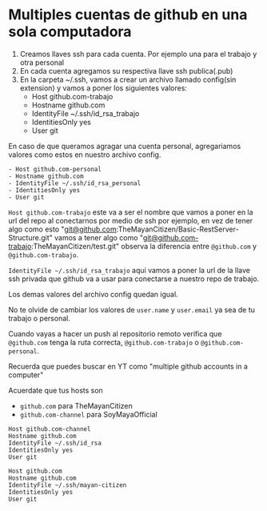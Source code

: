 # Multiples cuentas de github en una sola computadora

1. Creamos llaves ssh para cada cuenta. Por ejemplo una para el trabajo y otra personal
2. En cada cuenta agregamos su respectiva llave ssh publica(.pub)
3. En la carpeta ~/.ssh, vamos a crear un archivo llamado config(sin extension) y vamos a poner los siguientes valores:
   - Host github.com-trabajo
   - Hostname github.com
   - IdentityFile ~/.ssh/id_rsa_trabajo
   - IdentitiesOnly yes
   - User git

En caso de que queramos agragar una cuenta personal, agregariamos valores como estos en nuestro archivo config.

    - Host github.com-personal
    - Hostname github.com
    - IdentityFile ~/.ssh/id_rsa_personal
    - IdentitiesOnly yes
    - User git

`Host github.com-trabajo` este va a ser el nombre que vamos a poner en la url del repo al conectarnos por medio de ssh por ejemplo, en vez de tener algo como esto "git@github.com:TheMayanCitizen/Basic-RestServer-Structure.git" vamos a tener algo como "git@github.com-trabajo:TheMayanCitizen/test.git" observa la diferencia entre `@github.com` y `@github.com-trabajo`.

`IdentityFile ~/.ssh/id_rsa_trabajo` aqui vamos a poner la url de la llave ssh privada que github va a usar para conectarse a nuestro repo de trabajo.

Los demas valores del archivo config quedan igual.

No te olvide de cambiar los valores de `user.name` y `user.email` ya sea de tu trabajo o personal.

Cuando vayas a hacer un push al repositorio remoto verifica que `@github.com` tenga la ruta correcta, `@github.com-trabajo` o `@github.com-personal`.

Recuerda que puedes buscar en YT como "multiple github accounts in a computer"

Acuerdate que tus hosts son

- `github.com` para TheMayanCitizen
- `github.com-channel` para SoyMayaOfficial

```
Host github.com-channel
Hostname github.com
IdentityFile ~/.ssh/id_rsa
IdentitiesOnly yes
User git

Host github.com
Hostname github.com
IdentityFile ~/.ssh/mayan-citizen
IdentitiesOnly yes
User git
```
